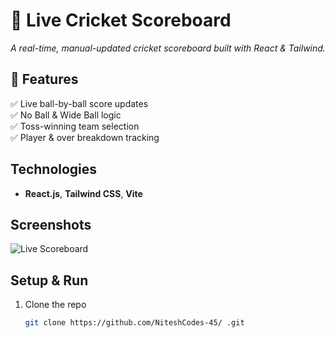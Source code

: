# 🏏 Live Cricket Scoreboard  
_A real-time, manual-updated cricket scoreboard built with React & Tailwind._  

## 🚀 Features  
✅ Live ball-by-ball score updates  
✅ No Ball & Wide Ball logic  
✅ Toss-winning team selection  
✅ Player & over breakdown tracking  

## Technologies  
- **React.js**, **Tailwind CSS**, **Vite**  

## Screenshots  
![Live Scoreboard](https://your-image-url.com/screenshot.png)  

## Setup & Run  
1. Clone the repo  
   ```sh
   git clone https://github.com/NiteshCodes-45/ .git
